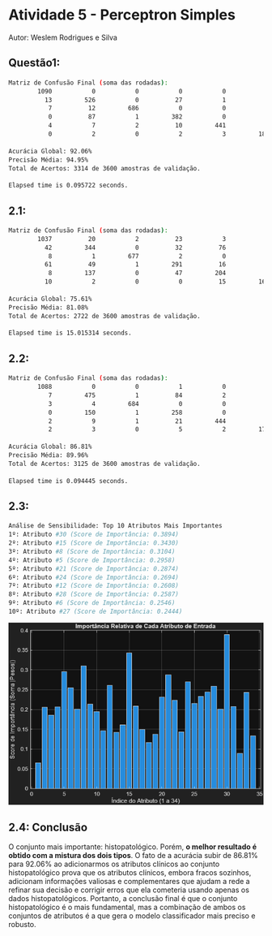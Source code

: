 # Atividade 5 - Perceptron Simples
Autor: Weslem Rodrigues e Silva

## Questão1:
```bash
Matriz de Confusão Final (soma das rodadas):
        1090           0           0           0           0           0          13
          13         526           0          27           1           1          44
           7          12         686           0           0           0           0
           0          87           1         382           0           0          31
           4           7           2          10         441           0          15
           0           2           0           2           3         189           4

Acurácia Global: 92.06%
Precisão Média: 94.95%
Total de Acertos: 3314 de 3600 amostras de validação.

Elapsed time is 0.095722 seconds.
```

## 2.1:
```bash
Matriz de Confusão Final (soma das rodadas):
        1037          20           2          23           3           0          47
          42         344           0          32          76           0         104
           8           1         677           2           0           0          21
          61          49           1         291          16           0          54
           8         137           0          47         204           5          79
          10           2           0           0          15         169          13

Acurácia Global: 75.61%
Precisão Média: 81.08%
Total de Acertos: 2722 de 3600 amostras de validação.

Elapsed time is 15.015314 seconds.
```

## 2.2:
```bash
Matriz de Confusão Final (soma das rodadas):
        1088           0           0           1           0           0          21
           7         475           1          84           2           3          56
           3           4         684           0           0           0           0
           0         150           1         258           0           0          75
           2           9           1          21         444           0          11
           2           3           0           5           2         176          11

Acurácia Global: 86.81%
Precisão Média: 89.96%
Total de Acertos: 3125 de 3600 amostras de validação.

Elapsed time is 0.094445 seconds.
```

## 2.3:
```bash
Análise de Sensibilidade: Top 10 Atributos Mais Importantes
1º: Atributo #30 (Score de Importância: 0.3894)
2º: Atributo #15 (Score de Importância: 0.3430)
3º: Atributo #8 (Score de Importância: 0.3104)
4º: Atributo #5 (Score de Importância: 0.2958)
5º: Atributo #21 (Score de Importância: 0.2874)
6º: Atributo #24 (Score de Importância: 0.2694)
7º: Atributo #12 (Score de Importância: 0.2608)
8º: Atributo #28 (Score de Importância: 0.2587)
9º: Atributo #6 (Score de Importância: 0.2546)
10º: Atributo #27 (Score de Importância: 0.2444)
```

![Grafico](grafico_2-3.png)

## 2.4: Conclusão
O conjunto mais importante: histopatológico.
Porém, **o melhor resultado é obtido com a mistura dos dois tipos**. O fato de a acurácia subir de 86.81% para 92.06% ao adicionarmos os atributos clínicos ao conjunto histopatológico prova que os atributos clínicos, embora fracos sozinhos, adicionam informações valiosas e complementares que ajudam a rede a refinar sua decisão e corrigir erros que ela cometeria usando apenas os dados histopatológicos.
Portanto, a conclusão final é que o conjunto histopatológico é o mais fundamental, mas a combinação de ambos os conjuntos de atributos é a que gera o modelo classificador mais preciso e robusto.
